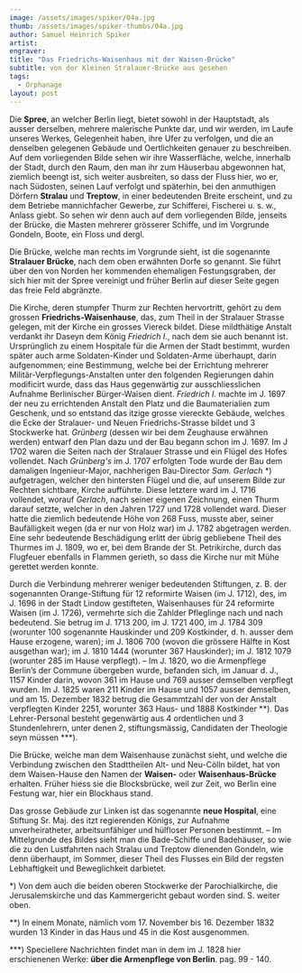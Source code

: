 ```yaml
---
image: /assets/images/spiker/04a.jpg
thumb: /assets/images/spiker-thumbs/04a.jpg
author: Samuel Heinrich Spiker
artist: 
engraver: 
title: "Das Friedrichs-Waisenhaus mit der Waisen-Brücke"
subtitle: von der Kleinen Stralauer-Brücke aus gesehen
tags:
  - Orphanage
layout: post
---
```

Die **Spree**, an welcher Berlin liegt, bietet sowohl in der Hauptstadt, als ausser derselben, mehrere malerische Punkte dar, und wir werden, im Laufe unseres Werkes, Gelegenheit haben, ihre Ufer zu verfolgen, und die an denselben gelegenen Gebäude und Oertlichkeiten genauer zu beschreiben. Auf dem vorliegenden Bilde sehen wir ihre Wasserfläche, welche, innerhalb der Stadt, durch den Raum, den man ihr zum Häuserbau abgewonnen hat, ziemlich beengt ist, sich weiter ausbreiten, so dass der Fluss hier, wo er, nach Südosten, seinen Lauf verfolgt und späterhin, bei den anmuthigen Dörfern **Stralau** und **Treptow**, in einer bedeutenden Breite erscheint, und zu dem Betriebe mannichfacher Gewerbe, zur Schifferei, Fischerei u. s. w., Anlass giebt. So sehen wir denn auch auf dem vorliegenden Bilde, jenseits der Brücke, die Masten mehrerer grösserer Schiffe, und im Vorgrunde Gondeln, Boote, ein Floss und dergl.

Die Brücke, welche man rechts im Vorgrunde sieht, ist die sogenannte **Stralauer Brücke**, nach dem oben erwähnten Dorfe so genannt. Sie führt über den von Norden her kommenden ehemaligen Festungsgraben, der sich hier mit der Spree vereinigt und früher Berlin auf dieser Seite gegen das freie Feld abgränzte.

Die Kirche, deren stumpfer Thurm zur Rechten hervortritt, gehört zu dem grossen **Friedrichs-Waisenhause**, das, zum Theil in der Stralauer Strasse gelegen, mit der Kirche ein grosses Viereck bildet. Diese mildthätige Anstalt verdankt ihr Daseyn dem König _Friedrich I._, nach dem sie auch benannt ist. Ursprünglich zu einem Hospitale für die Armen der Stadt bestimmt, wurden später auch arme Soldaten-Kinder und Soldaten-Arme überhaupt, darin aufgenommen; eine Bestimmung, welche bei der Errichtung mehrerer Militär-Verpflegungs-Anstalten unter den folgenden Regierungen dahin modificirt wurde, dass das Haus gegenwärtig zur ausschliesslichen Aufnahme Berlinischer Bürger-Waisen dient. _Friedrich I._ machte im J. 1697 der neu zu errichtenden Anstalt den Platz und die Baumaterialien zum Geschenk, und so entstand das itzige grosse viereckte Gebäude, welches die Ecke der Stralauer- und Neuen Friedrichs-Strasse bildet und 3 Stockwerke hat. _Grünberg_ (dessen wir bei dem Zeughause erwähnen werden) entwarf den Plan dazu und der Bau begann schon im J. 1697. Im J 1702 waren die Seiten nach der Stralauer Strasse und ein Flügel des Hofes vollendet. Nach _Grünberg's_ im J. 1707 erfolgten Tode wurde der Bau dem damaligen Ingenieur-Major, nachherigen Bau-Director _Sam. Gerlach_ \*) aufgetragen, welcher den hintersten Flügel und die, auf unserem Bilde zur Rechten sichtbare, Kirche aufführte. Diese letztere ward im J. 1716 vollendet, worauf _Gerlach_, nach seiner eigenen Zeichnung, einen Thurm darauf setzte, welcher in den Jahren 1727 und 1728 vollendet ward. Dieser hatte die ziemlich bedeutende Höhe von 268 Fuss, musste aber, seiner Baufälligkeit wegen (da er nur von Holz war) im J. 1782 abgetragen werden. Eine sehr bedeutende Beschädigung erlitt der übrig gebliebene Theil des Thurmes im J. 1809, wo er, bei dem Brande der St. Petrikirche, durch das Flugfeuer ebenfalls in Flammen gerieth, so dass die Kirche nur mit Mühe gerettet werden konnte.

Durch die Verbindung mehrerer weniger bedeutenden Stiftungen, z. B. der sogenannten Orange-Stiftung für 12 reformirte Waisen (im J. 1712), des, im J. 1696 in der Stadt Lindow gestifteten, Waisenhauses für 24 reformirte Waisen (im J. 1726), vermehrte sich die Zahlder Pfleglinge nach und nach bedeutend. Sie betrug im J. 1713 200, im J. 1721 400, im J. 1784 309 (worunter 100 sogenannte Hauskinder und 209 Kostkinder, d. h. ausser dem Hause erzogene, waren); im J. 1806 700 (wovon die grössere Hälfte in Kost ausgethan war); im J. 1810 1444 (worunter 367 Hauskinder); im J. 1812 1079 (worunter 285 im Hause verpflegt). – Im J. 1820, wo die Armenpflege Berlin’s der Commune übergeben wurde, befanden sich, im Januar d. J., 1157 Kinder darin, wovon 361 im Hause und 769 ausser demselben verpflegt wurden. Im J. 1825 waren 211 Kinder im Hause und 1057 ausser demselben, und am 15. Dezember 1832 betrug die Gesammtzahl der von der Anstalt verpflegten Kinder 2251, worunter 363 Haus- und 1888 Kostkinder \*\*). Das Lehrer-Personal besteht gegenwärtig aus 4 ordentlichen und 3 Stundenlehrern, unter denen 2, stiftungsmässig, Candidaten der Theologie seyn müssen \*\*\*).

Die Brücke, welche man dem Waisenhause zunächst sieht, und welche die Verbindung zwischen den Stadttheilen Alt- und Neu-Cölln bildet, hat von dem Waisen-Hause den Namen der **Waisen-** oder **Waisenhaus-Brücke** erhalten. Früher hiess sie die Blocksbrücke, weil zur Zeit, wo Berlin eine Festung war, hier ein Blockhaus stand.

Das grosse Gebäude zur Linken ist das sogenannte **neue Hospital**, eine Stiftung Sr. Maj. des itzt regierenden Königs, zur Aufnahme unverheiratheter, arbeitsunfähiger und hülfloser Personen bestimmt. – Im Mittelgrunde des Bildes sieht man die Bade-Schiffe und Badehäuser, so wie die zu den Lustfahrten nach Stralau und Treptow dienenden Gondeln, wie denn überhaupt, im Sommer, dieser Theil des Flusses ein Bild der regsten Lebhaftigkeit und Beweglichkeit darbietet.

\*) Von dem auch die beiden oberen Stockwerke der Parochialkirche, die Jerusalemskirche und das Kammergericht gebaut worden sind. S. weiter oben.

\*\*) In einem Monate, nämlich vom 17. November bis 16. Dezember 1832 wurden 13 Kinder in das Haus und 45 in die Kost ausgenommen.

\*\*\*) Speciellere Nachrichten findet man in dem im J. 1828 hier erschienenen Werke: **über die Armenpflege von Berlin**. pag. 99 - 140.